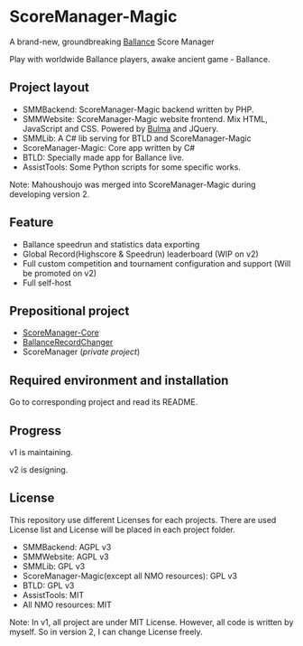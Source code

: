 # ScoreManager-Magic

A brand-new, groundbreaking [Ballance](https://en.wikipedia.org/wiki/Ballance) Score Manager

Play with worldwide Ballance players, awake ancient game - Ballance.

## Project layout

* SMMBackend: ScoreManager-Magic backend written by PHP.
* SMMWebsite: ScoreManager-Magic website frontend. Mix HTML, JavaScript and CSS. Powered by [Bulma](https://github.com/jgthms/bulma) and JQuery.
* SMMLib: A C\# lib serving for BTLD and ScoreManager-Magic
* ScoreManager-Magic: Core app written by C\#
* BTLD: Specially made app for Ballance live.
* AssistTools: Some Python scripts for some specific works.

Note: Mahoushoujo was merged into ScoreManager-Magic during developing version 2.

## Feature

* Ballance speedrun and statistics data exporting
* Global Record(Highscore & Speedrun) leaderboard (WIP on v2)
* Full custom competition and tournament configuration and support (Will be promoted on v2)
* Full self-host

## Prepositional project

* [ScoreManager-Core](https://github.com/BearKidsTeam/ScoreManager-Core)
* [BallanceRecordChanger](https://github.com/BearKidsTeam/BallanceRecordChanger)
* ScoreManager (*private project*)

## Required environment and installation

Go to corresponding project and read its README.

## Progress

v1 is maintaining.

v2 is designing.

## License

This repository use different Licenses for each projects. There are used License list and License will be placed in each project folder.

* SMMBackend: AGPL v3
* SMMWebsite: AGPL v3
* SMMLib: GPL v3
* ScoreManager-Magic\(except all NMO resources\): GPL v3
* BTLD: GPL v3
* AssistTools: MIT
* All NMO resources: MIT

Note: In v1, all project are under MIT License. However, all code is written by myself. So in version 2, I can change License freely.
